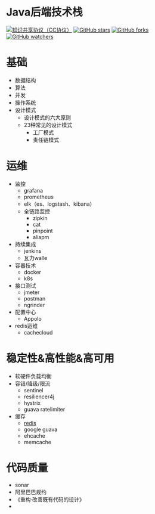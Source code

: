 # Java后端技术栈

[![知识共享协议（CC协议）](https://img.shields.io/badge/License-Creative%20Commons-DC3D24.svg)](https://creativecommons.org/licenses/by-nc-sa/4.0/deed.zh)
[![GitHub stars](https://img.shields.io/github/stars/mgossh/awesome-java-stack.svg?style=flat&label=Star)](https://github.com/mgossh/awesome-java-stack/stargazers)
[![GitHub forks](https://img.shields.io/github/forks/mgossh/awesome-java-stack.svg?style=flat&label=Fork)](https://github.com/mgossh/awesome-java-stack/fork)
[![GitHub watchers](https://img.shields.io/github/watchers/mgossh/awesome-java-stack.svg?style=flat&label=Watch)](https://github.com/mgossh/awesome-java-stack/watchers)

# 基础
* 数据结构
* 算法
* 并发
* 操作系统
* 设计模式
	* 设计模式的六大原则
	* 23种常见的设计模式
		* 工厂模式
		* 责任链模式

# 运维
* 监控
	* grafana
	* prometheus
	* elk（es、logstash、kibana）
	* 全链路监控
		* zipkin
		* cat
		* pinpoint
		* aliapm
* 持续集成
	* jenkins
	* 瓦力walle
* 容器技术
	* docker
	* k8s
* 接口测试
	* jmeter
	* postman
	* ngrinder
* 配置中心
	* Appolo
* redis运维
	* cachecloud


# 稳定性&amp;高性能&amp;高可用
* 软硬件负载均衡
* 容错/降级/限流
	* sentinel
	* resiliencer4j
	* hystrix
	* guava ratelimiter
* 缓存
	* [redis](https://github.com/mgossh/awesome-java-stack/blob/master/archive/redis.md)
	* google guava
	* ehcache
	* memcache

	
# 代码质量
* sonar
* 阿里巴巴规约
* 《重构·改善既有代码的设计》
* 

